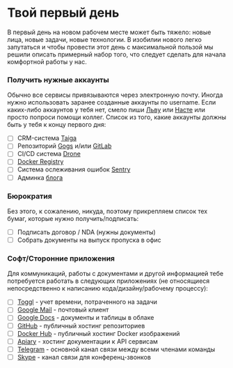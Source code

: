 # Твой первый день

В первый день на новом рабочем месте может быть тяжело: новые лица, новые задачи, новые технологии. В изобилии нового легко запутаться и чтобы провести этот день с максимальной пользой мы решили описать примерный набор того, что следует сделать для начала комфортной работы у нас.

### Получить нужные аккаунты

Обычно все сервисы привязываются через электронную почту. Иногда нужно использовать заранее созданные аккаунты по username. Если каких-либо аккаунтов у тебя нет, смело пиши [Льву](lev@indev-group.eu) или [Насте](nastya@indev-group.eu) или просто попроси помощи коллег. Список из того, какие аккаунты должны быть у тебя к концу первого дня:

* [ ] CRM-система [Taiga](https://taiga.indev-group.eu/)
* [ ] Репозиторий [Gogs](https://gogs.indev-group.eu/) и/или [GitLab](https://gitlabce.indev-group.eu/)
* [ ] CI/CD система [Drone](https://drone.indev-group.eu/)
* [ ] [Docker Registry](https://docker.indev-group.eu/)
* [ ] Система ослеживания ошибок [Sentry](https://sentry.indev-group.eu/)
* [ ] Админка [блога](https://blog.indev-group.eu/)

### Бюрократия

Без этого, к сожалению, никуда, поэтому прикрепляем список тех бумаг, которые нужно получить/подписать:

* [ ] Подписать договор / NDA (нужны документы)
* [ ] Собрать документы на выпуск пропуска в офис

### Софт/Сторонние приложения

Для коммуникаций, работы с документами и другой информацией тебе потребуется работать в следующих приложениях (не относящиеся непосредственно к написанию кода/дизайну/рабочему процессу):

* [ ] [Toggl](https://toggl.com/) - учет времени, потраченного на задачи
* [ ] [Google Mail](https://mail.google.com/) - почтовый клиент
* [ ] [Google Docs](https://docs.google.com/) - документы и таблицы в облаке
* [ ] [GitHub](https://github.com) - публичный хостинг репозиториев
* [ ] [Docker Hub](https://hub.docker.com/) - публичный хостинг Docker изображений
* [ ] [Apiary](https://apiary.io/) - хостинг документации к API сервисам
* [ ] [Telegram](https://telegram.org/) - основной канал связи между всеми членами команды
* [ ] [Skype](https://www.skype.com/ru/new/) - канал связи для конференц-звонков
